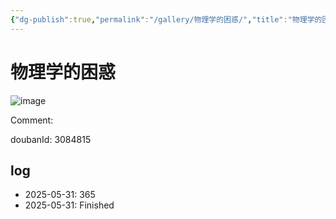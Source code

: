 ```yaml
---
{"dg-publish":true,"permalink":"/gallery/物理学的困惑/","title":"物理学的困惑","created":"2025-06-02T12:37:17.183+08:00"}
---
```



# 物理学的困惑

![image](https://img2.doubanio.com/view/subject/l/public/s9002501.jpg)

Comment: 



doubanId: 3084815

## log

- 2025-05-31: 365
- 2025-05-31: Finished
